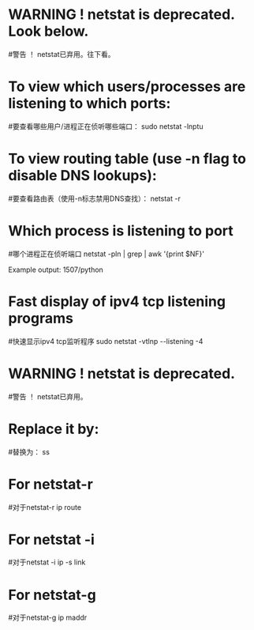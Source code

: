# WARNING ! netstat is deprecated. Look below.
#警告 ！ netstat已弃用。往下看。

# To view which users/processes are listening to which ports:
#要查看哪些用户/进程正在侦听哪些端口：
sudo netstat -lnptu

# To view routing table (use -n flag to disable DNS lookups):
#要查看路由表（使用-n标志禁用DNS查找）：
netstat -r

# Which process is listening to port <port>
#哪个进程正在侦听端口<port>
netstat -pln | grep <port> | awk '{print $NF}'

Example output: 1507/python

# Fast display of ipv4 tcp listening programs
#快速显示ipv4 tcp监听程序
sudo netstat -vtlnp --listening -4

# WARNING ! netstat is deprecated.
#警告 ！ netstat已弃用。
# Replace it by:
#替换为：
ss

# For netstat-r
#对于netstat-r
ip route

# For netstat -i
#对于netstat -i
ip -s link

# For netstat-g
#对于netstat-g
ip maddr

